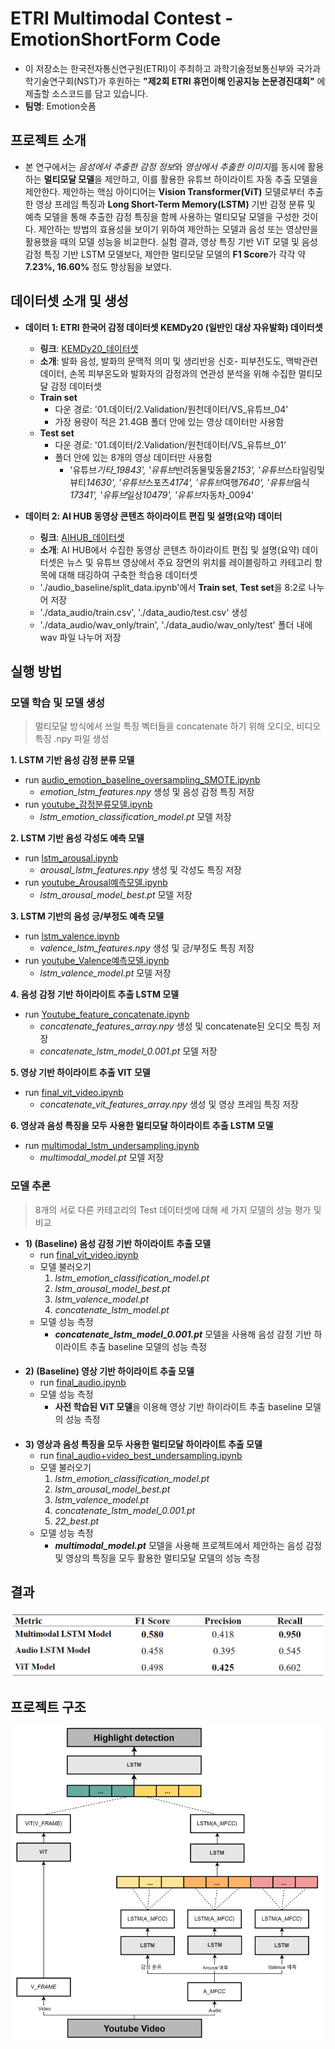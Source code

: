 # ETRI Multimodal Contest - EmotionShortForm Code

- 이 저장소는 한국전자통신연구원(ETRI)이 주최하고 과학기술정보통신부와 국가과학기술연구회(NST)가 후원하는 **"제2회 ETRI 휴먼이해 인공지능 논문경진대회"** 에 제출할 소스코드를 담고 있습니다.
- **팀명**: Emotion숏폼

## 프로젝트 소개

- 본 연구에서는 *음성에서 추출한 감정 정보*와 *영상에서 추출한 이미지*를 동시에 활용하는 **멀티모달 모델**을 제안하고, 이를 활용한 유튜브 하이라이트 자동 추출 모델을 제안한다. 제안하는 핵심 아이디어는 **Vision Transformer(ViT)** 모델로부터 추출한 영상 프레임 특징과 **Long Short-Term Memory(LSTM)** 기반 감정 분류 및 예측 모델을 통해 추출한 감정 특징을 함께 사용하는 멀티모달 모델을 구성한 것이다. 제안하는 방법의 효용성을 보이기 위하여 제안하는 모델과 음성 또는 영상만을 활용했을 때의 모델 성능을 비교한다. 실험 결과, 영상 특징 기반 ViT 모델 및 음성 감정 특징 기반 LSTM 모델보다, 제안한 멀티모달 모델의 **F1 Score**가 각각 약 **7.23%, 16.60%** 정도 향상됨을 보였다.

## 데이터셋 소개 및 생성

- **데이터 1: ETRI 한국어 감정 데이터셋 KEMDy20 (일반인 대상 자유발화) 데이터셋**

  - **링크**: [KEMDy20\_데이터셋](https://nanum.etri.re.kr/share/kjnoh/KEMDy20?lang=ko_KR)
  - **소개**: 발화 음성, 발화의 문맥적 의미 및 생리반응 신호- 피부전도도, 맥박관련 데이터, 손목 피부온도와 발화자의 감정과의 연관성 분석을 위해 수집한 멀티모달 감정 데이터셋
  - **Train set**
    - 다운 경로: '01.데이터/2.Validation/원천데이터/VS\_유튜브\_04'
    - 가장 용량이 적은 21.4GB 폴더 안에 있는 영상 데이터만 사용함
  - **Test set**
    - 다운 경로: '01.데이터/2.Validation/원천데이터/VS\_유튜브\_01'
    - 폴더 안에 있는 8개의 영상 데이터만 사용함
      - '유튜브*기타\_19843', '유튜브*반려동물및동물*2153', '유튜브*스타일링및뷰티*14630', '유튜브*스포츠*4174', '유튜브*여행*7640', '유튜브*음식*17341', '유튜브*일상*10479', '유튜브*자동차\_0094'

- **데이터 2: AI HUB 동영상 콘텐츠 하이라이트 편집 및 설명(요약) 데이터**
  - **링크**: [AIHUB\_데이터셋](https://www.aihub.or.kr/aihubdata/data/view.do?dataSetSn=616)
  - **소개**: AI HUB에서 수집한 동영상 콘텐츠 하이라이트 편집 및 설명(요약) 데이터셋은 뉴스 및 유튜브 영상에서 주요 장면의 위치를 레이블링하고 카테고리 항목에 대해 태깅하여 구축한 학습용 데이터셋
  - './audio_baseline/split_data.ipynb'에서 **Train set**, **Test set**을 8:2로 나누어 저장
  - './data_audio/train.csv', './data_audio/test.csv' 생성
  - './data_audio/wav_only/train', './data_audio/wav_only/test' 폴더 내에 wav 파일 나누어 저장

## 실행 방법

### 모델 학습 및 모델 생성

> 멀티모달 방식에서 쓰일 특징 벡터들을 concatenate 하기 위해 오디오, 비디오 특징 .npy 파일 생성

**1. LSTM 기반 음성 감정 분류 모델**

- run [audio_emotion_baseline_oversampling_SMOTE.ipynb](https://github.com/HwnagYujeong0808/EmotionShortForm-etri_multimodal/blob/main/lstm/audio_emotion_baseline_oversampling_SMOTE.ipynb)
  - _emotion_lstm_features.npy_ 생성 및 음성 감정 특징 저장
- run [youtube\_감정분류모델.ipynb](https://github.com/HwnagYujeong0808/EmotionShortForm-etri_multimodal/blob/main/lstm/youtube_%EA%B0%90%EC%A0%95%EB%B6%84%EB%A5%98%EB%AA%A8%EB%8D%B8.ipynb)
  - _lstm_emotion_classification_model.pt_ 모델 저장

**2. LSTM 기반 음성 각성도 예측 모델**

- run [lstm_arousal.ipynb](https://github.com/HwnagYujeong0808/EmotionShortForm-etri_multimodal/blob/main/lstm/lstm_arousal.ipynb)
  - _arousal_lstm_features.npy_ 생성 및 각성도 특징 저장
- run [youtube_Arousal예측모델.ipynb](https://github.com/HwnagYujeong0808/EmotionShortForm-etri_multimodal/blob/main/lstm/youtube_Arousal%EC%98%88%EC%B8%A1%EB%AA%A8%EB%8D%B8.ipynb)
  - _lstm_arousal_model_best.pt_ 모델 저장

**3. LSTM 기반의 음성 긍/부정도 예측 모델**

- run [lstm_valence.ipynb](https://github.com/HwnagYujeong0808/EmotionShortForm-etri_multimodal/blob/main/lstm/lstm_valence.ipynb)
  - _valence_lstm_features.npy_ 생성 및 긍/부정도 특징 저장
- run [youtube_Valence예측모델.ipynb](https://github.com/HwnagYujeong0808/EmotionShortForm-etri_multimodal/blob/main/lstm/youtube_Valence%EC%98%88%EC%B8%A1%EB%AA%A8%EB%8D%B8.ipynb)
  - _lstm_valence_model.pt_ 모델 저장

**4. 음성 감정 기반 하이라이트 추출 LSTM 모델**

- run [Youtube_feature_concatenate.ipynb](https://github.com/HwnagYujeong0808/EmotionShortForm-etri_multimodal/blob/main/lstm/Youtube_feature_concatenate.ipynb)
  - _concatenate_features_array.npy_ 생성 및 concatenate된 오디오 특징 저장
  - _concatenate_lstm_model_0.001.pt_ 모델 저장

**5. 영상 기반 하이라이트 추출 VIT 모델**

- run [final_vit_video.ipynb](https://github.com/HwnagYujeong0808/EmotionShortForm-etri_multimodal/blob/main/vit/final_vit_video.ipynb)
  - _concatenate_vit_features_array.npy_ 생성 및 영상 프레임 특징 저장

**6. 영상과 음성 특징을 모두 사용한 멀티모달 하이라이트 추출 LSTM 모델**

- run [multimodal_lstm_undersampling.ipynb](https://github.com/HwnagYujeong0808/EmotionShortForm-etri_multimodal/blob/main/lstm/multimodal_lstm_undersampling.ipynb)
  - _multimodal_model.pt_ 모델 저장

### 모델 추론
> 8개의 서로 다른 카테고리의 Test 데이터셋에 대해 세 가지 모델의 성능 평가 및 비교
 
- **1) (Baseline) 음성 감정 기반 하이라이트 추출 모델** 
  - run [final_vit_video.ipynb](https://github.com/HwnagYujeong0808/EmotionShortForm-etri_multimodal/blob/main/vit/final_vit_video.ipynb)
  - 모델 불러오기
    1) _lstm_emotion_classification_model.pt_
    2) _lstm_arousal_model_best.pt_
    3) _lstm_valence_model.pt_
    4) _concatenate_lstm_model.pt_
  - 모델 성능 측정
    - **_concatenate_lstm_model_0.001.pt_** 모델을 사용해 음성 감정 기반 하이라이트 추출 baseline 모델의 성능 측정
####
- **2) (Baseline) 영상 기반 하이라이트 추출 모델**
  - run [final_audio.ipynb](https://github.com/HwnagYujeong0808/EmotionShortForm-etri_multimodal/blob/main/lstm/final_audio.ipynb)
  - 모델 성능 측정
    - **사전 학습된 ViT 모델**을 이용해 영상 기반 하이라이트 추출 baseline 모델의 성능 측정 
####
- **3) 영상과 음성 특징을 모두 사용한 멀티모달 하이라이트 추출 모델**
  - run [final_audio+video_best_undersampling.ipynb](https://github.com/HwnagYujeong0808/EmotionShortForm-etri_multimodal/blob/main/lstm/final_audio+video_best_undersampling.ipynb)
  - 모델 불러오기
    1) _lstm_emotion_classification_model.pt_
    2) _lstm_arousal_model_best.pt_
    3) _lstm_valence_model.pt_
    4) _concatenate_lstm_model_0.001.pt_
    5) _22_best.pt_
  - 모델 성능 측정
    - **_multimodal_model.pt_** 모델을 사용해 프로젝트에서 제안하는 음성 감정 및 영상의 특징을 모두 활용한 멀티모달 모델의 성능 측정

## 결과
<p  align="center"><img src="result.png" width="500px" ></p>


## 프로젝트 구조
<p  align="center"><img src="img.png" height="500px" width="500px"></p>
